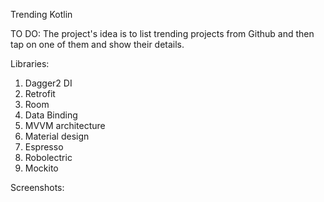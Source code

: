 Trending Kotlin

TO DO:
The project's idea is to list trending projects from Github and then tap on one of them and show their details.

Libraries:

1. Dagger2 DI
2. Retrofit
3. Room
4. Data Binding
5. MVVM architecture
6. Material design
7. Espresso
8. Robolectric
9. Mockito

Screenshots:
